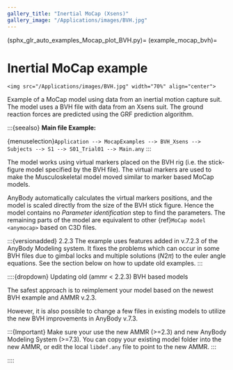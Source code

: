 ```yaml
---
gallery_title: "Inertial MoCap (Xsens)"
gallery_image: "/Applications/images/BVH.jpg"
---
```


(sphx_glr_auto_examples_Mocap_plot_BVH.py)=
(example_mocap_bvh)=
# Inertial MoCap example

````{sidebar} **Example**
<img src="/Applications/images/BVH.jpg" width="70%" align="center">
````

Example of a MoCap model using data from an inertial motion capture suit.
The model uses a BVH file with data from an Xsens suit. The ground reaction
forces are predicted using the GRF prediction algorithm.



:::{seealso}
**Main file Example:**

{menuselection}`Application --> MocapExamples --> BVH_Xsens --> Subjects --> S1 --> S01_Trial01 --> Main.any`
:::

The model works using virtual markers placed on the BVH rig (i.e. the stick-figure
model specified by the BVH file). The virtual markers are used to make the
Musculoskeletal model moved similar to marker based MoCap models.

AnyBody automatically calculates the virtual markers positions, and the model is scaled directly from
the size of the BVH stick figure. Hence the model contains no *Parameter identification* step to find the parameters.
The remaining parts of the model are equivalent to other {ref}`MoCap model <anymocap>`  based on C3D files.



:::{versionadded} 2.2.3 The example uses features added in v.7.2.3 of the AnyBody Modeling system. It fixes the problems which can occur in some BVH files due to gimbal locks and multiple solutions ($N2\pi$) to the euler angle equations. See the section below on how to update old examples.
:::


::::{dropdown} Updating old (ammr \< 2.2.3) BVH based models

The safest approach is to reimplement your model based on the newest BVH example and AMMR v.2.3.

However, it is also possible to change a few files in existing models to utilize the
new BVH improvements in AnyBody v.7.3.

:::{Important}
Make sure your use the new AMMR (>=2.3) and new AnyBody Modeling System (>=7.3).
You can copy your existing model folder into the new AMMR, or edit the local `libdef.any` file to point to the new AMMR.
:::

::::